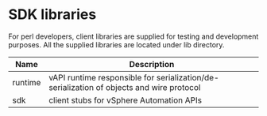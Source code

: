 # SDK libraries

For perl developers, client libraries are supplied for testing and development purposes. All the supplied libraries are located under lib directory.

Name                                | Description
------------------------------------| -------------
runtime	                            | vAPI runtime responsible for serialization/de-serialization of objects and wire protocol
sdk                                 | client stubs for vSphere Automation APIs
